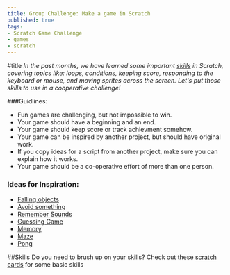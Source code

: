 ```yaml
---
title: Group Challenge: Make a game in Scratch
published: true
tags:
- Scratch Game Challenge
- games
- scratch
---
```

#title
*In the past months, we have learned some important [skills](http://cdn.scratch.mit.edu/scratchr2/static/__7aa8454d4311dd1140d332d797f6ca21__//pdfs/help/Scratch2Cards.pdf) in Scratch, covering topics like: loops, conditions, keeping score, responding to the keyboard or mouse, and moving sprites across the screen. Let's put those skills to use in a cooperative challenge!*

###Guidlines:
- Fun games are challenging, but not impossible to win.
- Your game should have a beginning and an end.
- Your game should keep score or track achievment somehow.
- Your game can be inspired by another project, but should have original work.
- If you copy ideas for a script from another project, make sure you can explain how it works. 
- Your game should be a co-operative effort of more than one person.

### Ideas for Inspiration:
- [Falling objects](http://scratch.mit.edu/projects/10116127/)
- [Avoid something](http://scratch.mit.edu/projects/28557874/)
- [Remember Sounds](http://scratch.mit.edu/projects/11604118/)
- [Guessing Game](http://scratch.mit.edu/projects/2311357/)
- [Memory](http://scratch.mit.edu/projects/2578707/)
- [Maze](http://scratch.mit.edu/projects/2865532/)
- [Pong](http://scratch.mit.edu/projects/44493892/)


##Skills
Do you need to brush up on your skills? Check out these [scratch cards](http://cdn.scratch.mit.edu/scratchr2/static/__7aa8454d4311dd1140d332d797f6ca21__//pdfs/help/Scratch2Cards.pdf) for some basic skills
